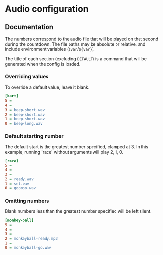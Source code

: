 # Audio configuration

## Documentation

The numbers correspond to the audio file that will be played on that second
during the countdown. The file paths may be absolute or relative, and include
environment variables (`$var`/`${var}`).

The title of each section (excluding `DEFAULT`) is a command that will be
generated when the config is loaded.

### Overriding values

To override a default value, leave it blank.

```ini
[kart]
5 =
4 =
3 = beep-short.wav
2 = beep-short.wav
1 = beep-short.wav
0 = beep-long.wav
```

### Default starting number

The default start is the greatest number specified, clamped at 3. In
this example, running 'race' without arguments will play 2, 1, 0.

```ini
[race]
5 =
4 =
3 =
2 = ready.wav
1 = set.wav
0 = gooooo.wav
```

### Omitting numbers

Blank numbers less than the greatest number specified will be left silent.

```ini
[monkey-ball]
5 =
4 =
3 =
2 = monkeyball-ready.mp3
1 =
0 = monkeyball-go.wav
```
